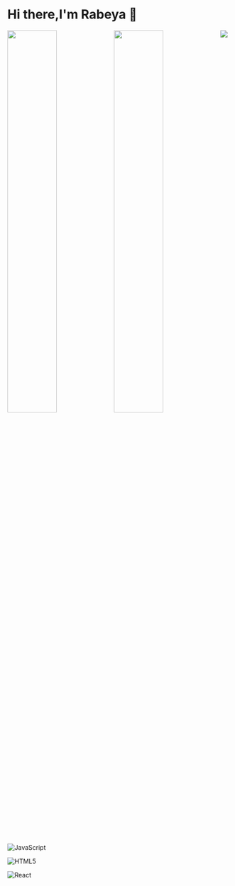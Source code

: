 # Hi there,I'm Rabeya 👋
<img align="left" width="47%" src="https://github-readme-stats.vercel.app/api?username=rabeya003&show_icons=true&theme=radical" />

<img align="left" width="47%" src="https://github-readme-stats.vercel.app/api/top-langs/?username=anuraghazra&layout=compact" />

<img align="left" src="https://img.shields.io/badge/node.js-6DA55F?style=for-the-badge&logo=node.js&logoColor=white" />

![JavaScript](https://img.shields.io/badge/javascript-%23323330.svg?style=for-the-badge&logo=javascript&logoColor=%23F7DF1E)

![HTML5](https://img.shields.io/badge/html5-%23E34F26.svg?style=for-the-badge&logo=html5&logoColor=white)

![React](https://img.shields.io/badge/react-%2320232a.svg?style=for-the-badge&logo=react&logoColor=%2361DAFB)
